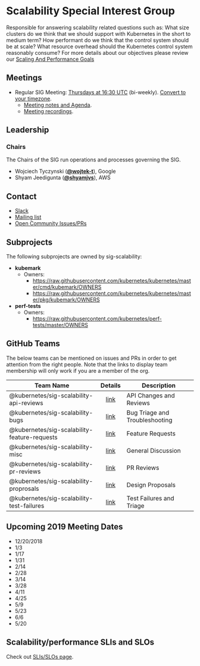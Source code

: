 <!---
This is an autogenerated file!

Please do not edit this file directly, but instead make changes to the
sigs.yaml file in the project root.

To understand how this file is generated, see https://git.k8s.io/community/generator/README.md
--->
# Scalability Special Interest Group

Responsible for answering scalability related questions such as:
What size clusters do we think that we should support with Kubernetes in the short to medium term? How performant do we think that the control system should be at scale? What resource overhead should the Kubernetes control system reasonably consume?
For more details about our objectives please review our [Scaling And Performance Goals](https://git.k8s.io/community/sig-scalability/goals.md)

## Meetings
* Regular SIG Meeting: [Thursdays at 16:30 UTC](https://docs.google.com/document/d/1FQx0BPlkkl1Bn0c9ocVBxYIKojpmrS1CFP5h0DI68AE/edit) (bi-weekly). [Convert to your timezone](http://www.thetimezoneconverter.com/?t=16:30&tz=UTC).
  * [Meeting notes and Agenda](https://docs.google.com/a/bobsplanet.com/document/d/1hEpf25qifVWztaeZPFmjNiJvPo-5JX1z0LSvvVY5G2g/edit?usp=drive_web).
  * [Meeting recordings](https://www.youtube.com/watch?v=NDP1uYyom28&list=PL69nYSiGNLP2X-hzNTqyELU6jYS3p10uL).

## Leadership

### Chairs
The Chairs of the SIG run operations and processes governing the SIG.

* Wojciech Tyczynski (**[@wojtek-t](https://github.com/wojtek-t)**), Google
* Shyam Jeedigunta (**[@shyamjvs](https://github.com/shyamjvs)**), AWS

## Contact
* [Slack](https://kubernetes.slack.com/messages/sig-scalability)
* [Mailing list](https://groups.google.com/forum/#!forum/kubernetes-sig-scale)
* [Open Community Issues/PRs](https://github.com/kubernetes/community/labels/sig%2Fscalability)

## Subprojects

The following subprojects are owned by sig-scalability:
- **kubemark**
  - Owners:
    - https://raw.githubusercontent.com/kubernetes/kubernetes/master/cmd/kubemark/OWNERS
    - https://raw.githubusercontent.com/kubernetes/kubernetes/master/pkg/kubemark/OWNERS
- **perf-tests**
  - Owners:
    - https://raw.githubusercontent.com/kubernetes/perf-tests/master/OWNERS

## GitHub Teams

The below teams can be mentioned on issues and PRs in order to get attention from the right people.
Note that the links to display team membership will only work if you are a member of the org.

| Team Name | Details | Description |
| --------- |:-------:| ----------- |
| @kubernetes/sig-scalability-api-reviews | [link](https://github.com/orgs/kubernetes/teams/sig-scalability-api-reviews) | API Changes and Reviews |
| @kubernetes/sig-scalability-bugs | [link](https://github.com/orgs/kubernetes/teams/sig-scalability-bugs) | Bug Triage and Troubleshooting |
| @kubernetes/sig-scalability-feature-requests | [link](https://github.com/orgs/kubernetes/teams/sig-scalability-feature-requests) | Feature Requests |
| @kubernetes/sig-scalability-misc | [link](https://github.com/orgs/kubernetes/teams/sig-scalability-misc) | General Discussion |
| @kubernetes/sig-scalability-pr-reviews | [link](https://github.com/orgs/kubernetes/teams/sig-scalability-pr-reviews) | PR Reviews |
| @kubernetes/sig-scalability-proprosals | [link](https://github.com/orgs/kubernetes/teams/sig-scalability-proprosals) | Design Proposals |
| @kubernetes/sig-scalability-test-failures | [link](https://github.com/orgs/kubernetes/teams/sig-scalability-test-failures) | Test Failures and Triage |

<!-- BEGIN CUSTOM CONTENT -->
## Upcoming 2019 Meeting Dates
   * 12/20/2018
   * 1/3
   * 1/17
   * 1/31
   * 2/14
   * 2/28
   * 3/14
   * 3/28
   * 4/11
   * 4/25
   * 5/9
   * 5/23
   * 6/6
   * 5/20

## Scalability/performance SLIs and SLOs

Check out [SLIs/SLOs page](./slos/slos.md).
<!-- END CUSTOM CONTENT -->

